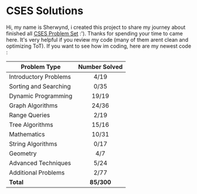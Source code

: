 # CSES Solutions
Hi, my name is Sherwynd, i created this project to share my journey about finished all [CSES Problem Set](https://cses.fi/problemset/) :'). Thanks for spending your time to came here. It's very helpful if you review my code (many of them arent clean and optimizing ToT). If you want to see how im coding, here are my newest code : 
 
| Problem Type          | Number Solved |
|-----------------------|:-------------:|
| Introductory Problems |     4/19     |
| Sorting and Searching |     0/35     |
| Dynamic Programming   |     19/19     |
| Graph Algorithms      |     24/36     |
| Range Queries         |     2/19     |
| Tree Algorithms       |     15/16     |
| Mathematics           |     10/31     |
| String Algorithms     |     0/17     |
| Geometry              |      4/7      |
| Advanced Techniques   |     5/24     |
| Additional Problems   |     2/77     |
| **Total**             |  **85/300**  |

